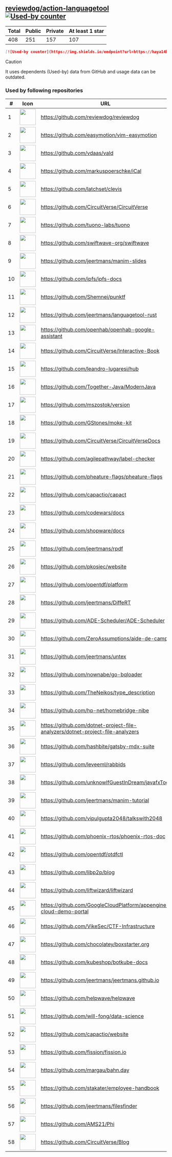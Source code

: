 





## [reviewdog/action-languagetool](https://github.com/reviewdog/action-languagetool) [![Used-by counter](https://img.shields.io/endpoint?url=https://haya14busa.github.io/github-used-by/data/reviewdog/action-languagetool/shieldsio.json)](https://github.com/haya14busa/github-used-by/tree/main/repo/reviewdog/action-languagetool)

| Total | Public | Private | At least 1 star
| ----- | ------ | ------- | ---------------
| 408 | 251 | 157 | 107 |

```md
[![Used-by counter](https://img.shields.io/endpoint?url=https://haya14busa.github.io/github-used-by/data/reviewdog/action-languagetool/shieldsio.json)](https://github.com/haya14busa/github-used-by/tree/main/repo/reviewdog/action-languagetool)
```

> [!CAUTION]
> It uses dependents (Used-by) data from GitHub and usage data can be outdated.

### Used by following repositories

| # | Icon | URL | Stars |
| -- | -- | -- | -- | 
|1|<img src="https://github.com/reviewdog.png" width=50 height=50>|https://github.com/reviewdog/reviewdog|8503|
|2|<img src="https://github.com/easymotion.png" width=50 height=50>|https://github.com/easymotion/vim-easymotion|7628|
|3|<img src="https://github.com/vdaas.png" width=50 height=50>|https://github.com/vdaas/vald|1610|
|4|<img src="https://github.com/markuspoerschke.png" width=50 height=50>|https://github.com/markuspoerschke/iCal|1152|
|5|<img src="https://github.com/latchset.png" width=50 height=50>|https://github.com/latchset/clevis|1052|
|6|<img src="https://github.com/CircuitVerse.png" width=50 height=50>|https://github.com/CircuitVerse/CircuitVerse|971|
|7|<img src="https://github.com/tuono-labs.png" width=50 height=50>|https://github.com/tuono-labs/tuono|789|
|8|<img src="https://github.com/swiftwave-org.png" width=50 height=50>|https://github.com/swiftwave-org/swiftwave|654|
|9|<img src="https://github.com/jeertmans.png" width=50 height=50>|https://github.com/jeertmans/manim-slides|631|
|10|<img src="https://github.com/ipfs.png" width=50 height=50>|https://github.com/ipfs/ipfs-docs|316|
|11|<img src="https://github.com/Shemnei.png" width=50 height=50>|https://github.com/Shemnei/punktf|289|
|12|<img src="https://github.com/jeertmans.png" width=50 height=50>|https://github.com/jeertmans/languagetool-rust|176|
|13|<img src="https://github.com/openhab.png" width=50 height=50>|https://github.com/openhab/openhab-google-assistant|175|
|14|<img src="https://github.com/CircuitVerse.png" width=50 height=50>|https://github.com/CircuitVerse/Interactive-Book|149|
|15|<img src="https://github.com/leandro-lugaresi.png" width=50 height=50>|https://github.com/leandro-lugaresi/hub|146|
|16|<img src="https://github.com/Together-Java.png" width=50 height=50>|https://github.com/Together-Java/ModernJava|112|
|17|<img src="https://github.com/mszostok.png" width=50 height=50>|https://github.com/mszostok/version|109|
|18|<img src="https://github.com/GStones.png" width=50 height=50>|https://github.com/GStones/moke-kit|95|
|19|<img src="https://github.com/CircuitVerse.png" width=50 height=50>|https://github.com/CircuitVerse/CircuitVerseDocs|90|
|20|<img src="https://github.com/agilepathway.png" width=50 height=50>|https://github.com/agilepathway/label-checker|85|
|21|<img src="https://github.com/pheature-flags.png" width=50 height=50>|https://github.com/pheature-flags/pheature-flags|81|
|22|<img src="https://github.com/capactio.png" width=50 height=50>|https://github.com/capactio/capact|80|
|23|<img src="https://github.com/codewars.png" width=50 height=50>|https://github.com/codewars/docs|59|
|24|<img src="https://github.com/shopware.png" width=50 height=50>|https://github.com/shopware/docs|52|
|25|<img src="https://github.com/jeertmans.png" width=50 height=50>|https://github.com/jeertmans/rpdf|39|
|26|<img src="https://github.com/pkosiec.png" width=50 height=50>|https://github.com/pkosiec/website|35|
|27|<img src="https://github.com/opentdf.png" width=50 height=50>|https://github.com/opentdf/platform|32|
|28|<img src="https://github.com/jeertmans.png" width=50 height=50>|https://github.com/jeertmans/DiffeRT|32|
|29|<img src="https://github.com/ADE-Scheduler.png" width=50 height=50>|https://github.com/ADE-Scheduler/ADE-Scheduler|32|
|30|<img src="https://github.com/ZeroAssumptions.png" width=50 height=50>|https://github.com/ZeroAssumptions/aide-de-camp|31|
|31|<img src="https://github.com/jeertmans.png" width=50 height=50>|https://github.com/jeertmans/untex|27|
|32|<img src="https://github.com/nownabe.png" width=50 height=50>|https://github.com/nownabe/go-bqloader|21|
|33|<img src="https://github.com/TheNeikos.png" width=50 height=50>|https://github.com/TheNeikos/type_description|20|
|34|<img src="https://github.com/hp-net.png" width=50 height=50>|https://github.com/hp-net/homebridge-nibe|16|
|35|<img src="https://github.com/dotnet-project-file-analyzers.png" width=50 height=50>|https://github.com/dotnet-project-file-analyzers/dotnet-project-file-analyzers|15|
|36|<img src="https://github.com/hashbite.png" width=50 height=50>|https://github.com/hashbite/gatsby-mdx-suite|14|
|37|<img src="https://github.com/leveeml.png" width=50 height=50>|https://github.com/leveeml/rabbids|14|
|38|<img src="https://github.com/unknowIfGuestInDream.png" width=50 height=50>|https://github.com/unknowIfGuestInDream/javafxTool|13|
|39|<img src="https://github.com/jeertmans.png" width=50 height=50>|https://github.com/jeertmans/manim-tutorial|13|
|40|<img src="https://github.com/vipulgupta2048.png" width=50 height=50>|https://github.com/vipulgupta2048/talkswith2048|12|
|41|<img src="https://github.com/phoenix-rtos.png" width=50 height=50>|https://github.com/phoenix-rtos/phoenix-rtos-doc|11|
|42|<img src="https://github.com/opentdf.png" width=50 height=50>|https://github.com/opentdf/otdfctl|9|
|43|<img src="https://github.com/libp2p.png" width=50 height=50>|https://github.com/libp2p/blog|9|
|44|<img src="https://github.com/liftwizard.png" width=50 height=50>|https://github.com/liftwizard/liftwizard|9|
|45|<img src="https://github.com/GoogleCloudPlatform.png" width=50 height=50>|https://github.com/GoogleCloudPlatform/appengine-cloud-demo-portal|9|
|46|<img src="https://github.com/VikeSec.png" width=50 height=50>|https://github.com/VikeSec/CTF-Infrastructure|8|
|47|<img src="https://github.com/chocolatey.png" width=50 height=50>|https://github.com/chocolatey/boxstarter.org|7|
|48|<img src="https://github.com/kubeshop.png" width=50 height=50>|https://github.com/kubeshop/botkube-docs|7|
|49|<img src="https://github.com/jeertmans.png" width=50 height=50>|https://github.com/jeertmans/jeertmans.github.io|7|
|50|<img src="https://github.com/helpwave.png" width=50 height=50>|https://github.com/helpwave/helpwave|6|
|51|<img src="https://github.com/will-fong.png" width=50 height=50>|https://github.com/will-fong/data-science|6|
|52|<img src="https://github.com/capactio.png" width=50 height=50>|https://github.com/capactio/website|6|
|53|<img src="https://github.com/fission.png" width=50 height=50>|https://github.com/fission/fission.io|6|
|54|<img src="https://github.com/margau.png" width=50 height=50>|https://github.com/margau/bahn.day|5|
|55|<img src="https://github.com/stakater.png" width=50 height=50>|https://github.com/stakater/employee-handbook|5|
|56|<img src="https://github.com/jeertmans.png" width=50 height=50>|https://github.com/jeertmans/filesfinder|5|
|57|<img src="https://github.com/AMS21.png" width=50 height=50>|https://github.com/AMS21/Phi|5|
|58|<img src="https://github.com/CircuitVerse.png" width=50 height=50>|https://github.com/CircuitVerse/Blog|5|
